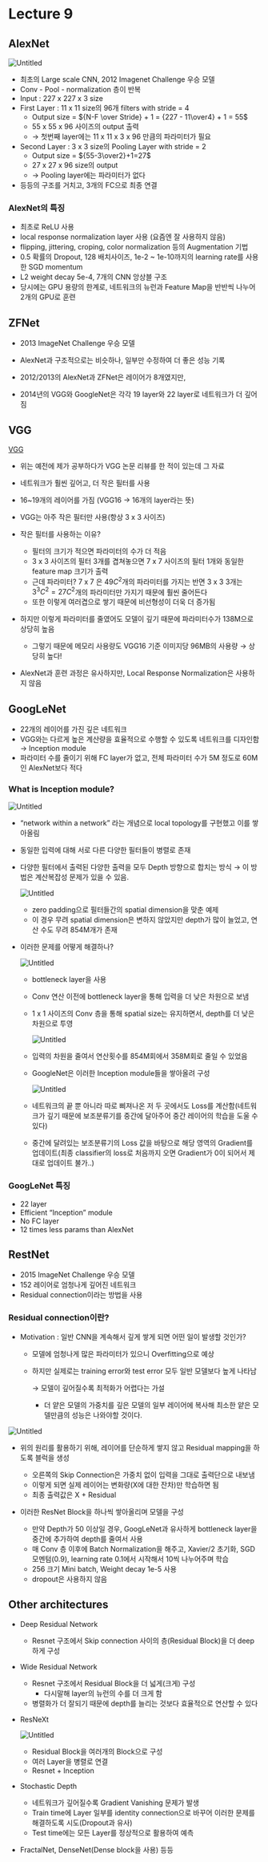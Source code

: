 # Lecture 9

## AlexNet

![Untitled](Lecture%209%20e59cf911e0fa4b71b1f7bba495ef654c/Untitled.png)

- 최초의 Large scale CNN, 2012 Imagenet Challenge 우승 모델
- Conv - Pool - normalization 층이 반복
- Input : 227 x 227 x 3 size
- First Layer : 11 x 11 size의 96개 filters with stride = 4
    - Output size = ${N-F \over Stride} + 1 = {227 - 11\over4} + 1 = 55$
    - 55 x 55 x 96 사이즈의 output 출력
    - → 첫번째 layer에는 11 x 11 x 3 x 96 만큼의 파라미터가 필요
- Second Layer : 3 x 3 size의 Pooling Layer with stride = 2
    - Output size = ${55-3\over2}+1=27$
    - 27 x 27 x 96 size의 output
    - → Pooling layer에는 파라미터가 없다
- 등등의 구조를 거치고, 3개의 FC으로 최종 연결

### AlexNet의 특징

- 최초로 ReLU 사용
- local response normalization layer 사용 (요즘엔 잘 사용하지 않음)
- flipping, jittering, croping, color normalization 등의 Augmentation 기법
- 0.5 확률의 Dropout, 128 배치사이즈, 1e-2 ~ 1e-10까지의 learning rate를 사용한 SGD momentum
- L2 weight decay 5e-4, 7개의 CNN 앙상블 구조
- 당시에는 GPU 용량의 한계로, 네트워크의 뉴런과 Feature Map을 반반씩 나누어 2개의 GPU로 훈련

## ZFNet

- 2013 ImageNet Challenge 우승 모델
- AlexNet과 구조적으로는 비슷하나, 일부만 수정하여 더 좋은 성능 기록

- 2012/2013의 AlexNet과 ZFNet은 레이어가 8개였지만,
- 2014년의 VGG와 GoogleNet은 각각 19 layer와 22 layer로 네트워크가 더 깊어짐

## VGG

[VGG](https://www.notion.so/VGG-63aa370c2b4d47b1ae96b318bf83c55d?pvs=21)

- 위는 예전에 제가 공부하다가 VGG 논문 리뷰를 한 적이 있는데 그 자료
- 네트워크가 훨씬 깊어고, 더 작은 필터를 사용
- 16~19개의 레이어를 가짐 (VGG16 → 16개의 layer라는 뜻)
- VGG는 아주 작은 필터만 사용(항상 3 x 3 사이즈)

- 작은 필터를 사용하는 이유?
    - 필터의 크기가 적으면 파라미터의 수가 더 적음
    - 3 x 3 사이즈의 필터 3개를 겹쳐놓으면 7 x 7 사이즈의 필터 1개와 동일한 feature map 크기가 출력
    - 근데 파라미터? 7 x 7 은 $49C^2$개의 파라미터를 가지는 반면 3 x 3 3개는 $3^3C^2 = 27C^2$개의 파라미터만 가지기 때문에 훨씬 줄어든다
    - 또한 이렇게 여러겹으로 쌓기 때문에 비선형성이 더욱 더 증가됨
- 하지만 이렇게 파라미터를 줄였어도 모델이 깊기 때문에 파라미터수가 138M으로 상당히 높음
    - 그렇기 때문에 메모리 사용량도 VGG16 기준 이미지당 96MB의 사용량 → 상당히 높다!

- AlexNet과 훈련 과정은 유사하지만, Local Response Normalization은 사용하지 않음

## GoogLeNet

- 22개의 레이어를 가진 깊은 네트워크
- VGG와는 다르게 높은 계산량을 효율적으로 수행할 수 있도록 네트워크를 디자인함 → Inception module
- 파라미터 수를 줄이기 위해 FC layer가 없고, 전체 파라미터 수가 5M 정도로 60M인 AlexNet보다 적다

### What is Inception module?

![Untitled](Lecture%209%20e59cf911e0fa4b71b1f7bba495ef654c/Untitled%201.png)

- “network within a network” 라는 개념으로 local topology를 구현했고 이를 쌓아올림
- 동일한 입력에 대해 서로 다른 다양한 필터들이 병렬로 존재
- 다양한 필터에서 출력된 다양한 출력을 모두 Depth 방향으로 합치는 방식 → 이 방법은 계산복잡성 문제가 있을 수 있음.
    
    ![Untitled](Lecture%209%20e59cf911e0fa4b71b1f7bba495ef654c/Untitled%202.png)
    
    - zero padding으로 필터들간의 spatial dimension을 맞춘 예제
    - 이 경우 무려 spatial dimension은 변하지 않았지만 depth가 많이 늘었고, 연산 수도 무려 854M개가 존재

- 이러한 문제를 어떻게 해결하나?
    
    ![Untitled](Lecture%209%20e59cf911e0fa4b71b1f7bba495ef654c/Untitled%203.png)
    
    - bottleneck layer을 사용
    - Conv 연산 이전에 bottleneck layer을 통해 입력을 더 낮은 차원으로 보냄
    - 1 x 1 사이즈의 Conv 층을 통해 spatial size는 유지하면서, depth를 더 낮은 차원으로 투영
        
        ![Untitled](Lecture%209%20e59cf911e0fa4b71b1f7bba495ef654c/Untitled%204.png)
        
    - 입력의 차원을 줄여서 연산횟수를 854M회에서 358M회로 줄일 수 있었음
    - GoogleNet은 이러한 Inception module들을 쌓아올려 구성
        
        ![Untitled](Lecture%209%20e59cf911e0fa4b71b1f7bba495ef654c/Untitled%205.png)
        
    - 네트워크의 끝 뿐 아니라 따로 삐져나온 저 두 곳에서도 Loss를 계산함(네트워크가 깊기 때문에 보조분류기를 중간에 달아주어 중간 레이어의 학습을 도울 수 있다)
    - 중간에 달려있는 보조분류기의 Loss 값을 바탕으로 해당 영역의 Gradient를 업데이트(최종 classifier의 loss로 처음까지 오면 Gradient가 0이 되어서 제대로 업데이트 불가..)

### GoogLeNet 특징

- 22 layer
- Efficient “Inception” module
- No FC layer
- 12 times less params than AlexNet

## RestNet

- 2015 ImageNet Challenge 우승 모델
- 152 레이어로 엄청나게 깊어진 네트워크
- Residual connection이라는 방법을 사용

### Residual connection이란?

- Motivation : 일반 CNN을 계속해서 깊게 쌓게 되면 어떤 일이 발생할 것인가?
    - 모델에 엄청나게 많은 파라미터가 있으니 Overfitting으로 예상
    - 하지만 실제로는 training error와 test error 모두 일반 모델보다 높게 나타남
        
        → 모델이 깊어질수록 최적화가 어렵다는 가설
        
        - 더 얕은 모델의 가중치를 깊은 모델의 일부 레이어에 복사해 최소한 얕은 모델만큼의 성능은 나와야할 것이다.

![Untitled](Lecture%209%20e59cf911e0fa4b71b1f7bba495ef654c/Untitled%206.png)

- 위의 원리를 활용하기 위해, 레이어를 단순하게 쌓지 않고 Residual mapping을 하도록 블럭을 생성
    - 오른쪽의 Skip Connection은 가중치 없이 입력을 그대로 출력단으로 내보냄
    - 이렇게 되면 실제 레이어는 변화량(X에 대한 잔차)만 학습하면 됨
    - 최종 출력값은 X + Residual

- 이러한 ResNet Block을 하나씩 쌓아올리며 모델을 구성
    - 만약 Depth가 50 이상일 경우, GoogLeNet과 유사하게 bottleneck layer을 중간에 추가하여 depth를 줄여서 사용
    - 매 Conv 층 이후에 Batch Normalization을 해주고, Xavier/2 초기화, SGD 모멘텀(0.9), learning rate 0.1에서 시작해서 10씩 나누어주며 학습
    - 256 크기 Mini batch, Weight decay 1e-5 사용
    - dropout은 사용하지 않음

## Other architectures

- Deep Residual Network
    - Resnet 구조에서 Skip connection 사이의 층(Residual Block)을 더 deep하게 구성
- Wide Residual Network
    - Resnet 구조에서 Residual Block을 더 넓게(크게) 구성
        - 다시말해 layer의 뉴런의 수를 더 크게 함
    - 병렬화가 더 잘되기 때문에 depth를 늘리는 것보다 효율적으로 연산할 수 있다

- ResNeXt
    
    ![Untitled](Lecture%209%20e59cf911e0fa4b71b1f7bba495ef654c/Untitled%207.png)
    
    - Residual Block을 여러개의 Block으로 구성
    - 여러 Layer을 병렬로 연결
    - Resnet + Inception

- Stochastic Depth
    - 네트워크가 깊어질수록 Gradient Vanishing 문제가 발생
    - Train time에 Layer 일부를 identity connection으로 바꾸어 이러한 문제를 해결하도록 시도(Dropout과 유사)
    - Test time에는 모든 Layer를 정상적으로 활용하여 예측
    
- FractalNet, DenseNet(Dense block을 사용) 등등